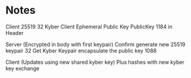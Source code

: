 # Notes

Client
25519 32
Kyber Client Ephemeral Public Key PublicKey 1184 in Header

Server (Encrypted in body with first keypair)
Confirm generate new 25519 keypair 32
Get Kyber Keypair encapsulate the public key 1088

Client (Updates using new shared kyber key)
Plus hashes with new kyber key exchange
